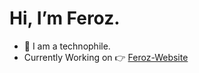   # Hi, I’m Feroz.
- 🌱 I am a technophile.
- Currently Working on :point_right: [Feroz-Website](https://fsmutimeer.vercel.app)


<!---
fsmutimeer/fsmutimeer is a ✨ special ✨ repository because its `README.md` (this file) appears on your GitHub profile.
You can click the Preview link to take a look at your changes.
--->
